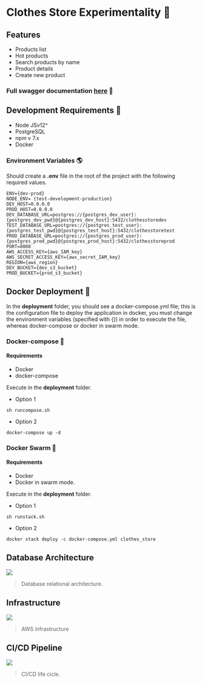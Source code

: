 # Clothes Store Experimentality :necktie:

## Features

- Products list
- Hot products
- Search products by name
- Product details
- Create new product

### Full swagger documentation [here](http://ec2-3-236-125-125.compute-1.amazonaws.com:8080/api-docs/#/ "here") :eyes:

## Development Requirements :penguin:

- Node JSv12^
- PostgreSQL
- npm v 7.x
- Docker

### Environment Variables :earth_americas:
Should create a **.env** file in the root of the project with the following required values.

```shell
ENV={dev-prod}
NODE_ENV= {test-development-production}
DEV_HOST=0.0.0.0 
PROD_HOST=0.0.0.0
DEV_DATABASE_URL=postgres://{postgres_dev_user}:{postgres_dev_pwd}@{postgres_dev_host}:5432/clothesstoredev
TEST_DATABASE_URL=postgres://{postgres_test_user}:{postgres_test_pwd}@{postgres_test_host}:5432/clothesstoretest
PROD_DATABASE_URL=postgres://{postgres_prod_user}:{postgres_prod_pwd}@{postgres_prod_host}:5432/clothesstoreprod
PORT=8080
AWS_ACCESS_KEY={aws_IAM_key}
AWS_SECRET_ACCESS_KEY={aws_secret_IAM_key}
REGION={aws_region}
DEV_BUCKET={dev_s3_bucket}
PROD_BUCKET={prod_s3_bucket}
```


## Docker Deployment :whale2:

In the **deployment** folder, you should see a docker-compose.yml file; this is the configuration file to deploy the application in docker, you must change the environment variables (specified with {}) in order to execute the file, whereas docker-compose or docker in swarm mode.

### Docker-compose :octopus:

#### Requirements

- Docker
- docker-compose

Execute in the **deployment** folder.

- Option 1
```shell
sh runcompose.sh
```
- Option 2
```shell
docker-compose up -d
```

### Docker Swarm :whale:

#### Requirements

- Docker
- Docker in swarm mode.

Execute in the **deployment** folder.

- Option 1
```shell
sh runstack.sh
```
- Option 2
```shell
docker stack deploy -c docker-compose.yml clothes_store
```

## Database Architecture

![](https://clothes-store-test.s3.amazonaws.com/readme/PRODUCTS.png)
> Database relational architecture.

## Infrastructure
![](https://clothes-store-test.s3.amazonaws.com/readme/INFRASTRUCTURE.png)
> AWS infrastructure

## CI/CD Pipeline
![](https://clothes-store-test.s3.amazonaws.com/readme/CICD.png)
> CI/CD life cicle.